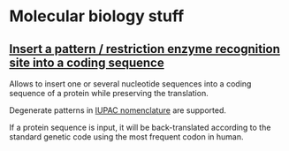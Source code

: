 # Molecular biology stuff
## [Insert a pattern / restriction enzyme recognition site into a coding sequence](cds-pattern/)
Allows to insert one or several nucleotide sequences into a coding sequence of a protein while preserving the translation.

Degenerate patterns in [IUPAC nomenclature](https://www.bioinformatics.org/sms/iupac.html) are supported.

If a protein sequence is input, it will be back-translated according to the standard genetic code using the most frequent codon in human.
